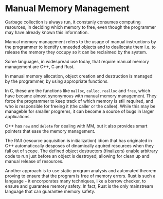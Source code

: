 # Manual Memory Management

Garbage collection is always run, it constanly consumes computing resources, in deciding which memory to free, even though the programmer may have already known this information.

Manual memory management refers to the usage of manual instructions by the programmer to identify unneeded objects and to deallocate them i.e. to release the memory they occupy so it can be reclaimed by the system.

Some languages, in widespread use today, that require manual memory management are C++, C and Rust.

In manual memory allocation, object creation and destruction is managed by the programmer, by using appropriate functions.

In C, these are the functions like `malloc`, `calloc`, `realloc` and `free`, which have became almost synonymous with manual memory management. They force the programmer to keep track of which memory is still required, and who is responsible for freeing it (the caller or the callee). While this may be manageble for smaller progrems, it can become a source of bugs in larger applications.


C++ has `new` and `delete` for dealing with MM, but it also provides smart pointers that ease the memory management.

The RAII (resource acquisition is initialization) idiom that has originated in C++ automaticcally desposes of dinamically aquired resources when they fall out of scope. The defined object destructors (finalizers) enable arbitrary code to run just before an object is destroyed, allowing for clean up and manual release of resources.

Another approach is to use static program analysis and automated theorem proving to ensure that the program is free of memory errors. Rust is such a language - it encorporates many techniques, like a borrow checker, to ensure and guarantee memory safety. In fact, Rust is the only mainstream language that can guarantee memory safety.

